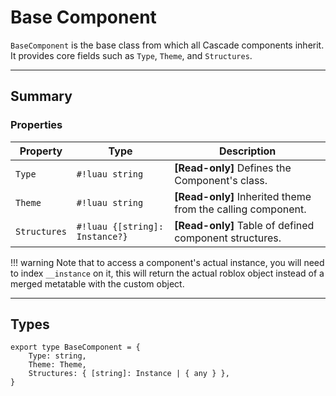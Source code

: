 # Base Component

`BaseComponent` is the base class from which all Cascade components inherit. It provides core fields such as `Type`, `Theme`, and `Structures`.

---

## Summary

### Properties

| Property | Type | Description |
|----------|------|-------------|
| `Type` | `#!luau string` | **[Read-only]** Defines the Component's class. |
| `Theme` | `#!luau string` | **[Read-only]** Inherited theme from the calling component. |
| `Structures` | `#!luau {[string]: Instance?}` | **[Read-only]** Table of defined component structures. |

!!! warning
    Note that to access a component's actual instance, you will need to index `__instance` on it, this will return the actual roblox object instead of a merged metatable with the custom object.

---

## Types

```luau
export type BaseComponent = {
    Type: string,
    Theme: Theme,
    Structures: { [string]: Instance | { any } },
}
```
